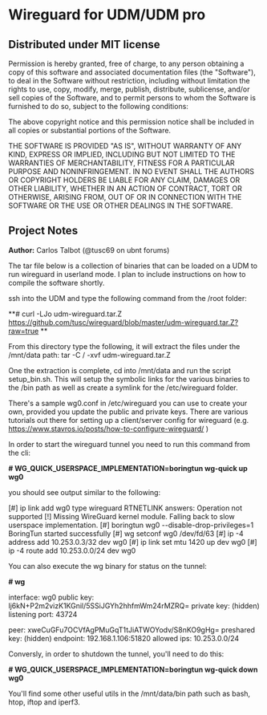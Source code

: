 # Wireguard for UDM/UDM pro

## Distributed under MIT license

Permission is hereby granted, free of charge, to any person obtaining a copy of this software and associated documentation files (the "Software"), to deal in the Software without restriction, including without limitation the rights to use, copy, modify, merge, publish, distribute, sublicense, and/or sell copies of the Software, and to permit persons to whom the Software is furnished to do so, subject to the following conditions:

The above copyright notice and this permission notice shall be included in all copies or substantial portions of the Software.

THE SOFTWARE IS PROVIDED "AS IS", WITHOUT WARRANTY OF ANY KIND, EXPRESS OR IMPLIED, INCLUDING BUT NOT LIMITED TO THE WARRANTIES OF MERCHANTABILITY, FITNESS FOR A PARTICULAR PURPOSE AND NONINFRINGEMENT. IN NO EVENT SHALL THE AUTHORS OR COPYRIGHT HOLDERS BE LIABLE FOR ANY CLAIM, DAMAGES OR OTHER LIABILITY, WHETHER IN AN ACTION OF CONTRACT, TORT OR OTHERWISE, ARISING FROM, OUT OF OR IN CONNECTION WITH THE SOFTWARE OR THE USE OR OTHER DEALINGS IN THE SOFTWARE.

## Project Notes
**Author:** Carlos Talbot (@tusc69 on ubnt forums)

The tar file below is a collection of binaries that can be loaded on a UDM to run wireguard in userland mode. I plan to include instructions on how to compile the software shortly.

ssh into the UDM and type the following command from the /root folder:

**# curl -LJo udm-wireguard.tar.Z  https://github.com/tusc/wireguard/blob/master/udm-wireguard.tar.Z?raw=true **

From this directory type the following, it will extract the files under the /mnt/data path:
tar -C / -xvf udm-wireguard.tar.Z

One the extraction is complete, cd into /mnt/data and run the script setup_bin.sh. This will setup the symbolic links for the various binaries to the /bin path as well as create a symlink for the /etc/wireguard folder.

There's a sample wg0.conf in /etc/wireguard you can use to create your own, provided you update the public and private keys. There are various tutorials out there for setting up a client/server config for wireguard (e.g. https://www.stavros.io/posts/how-to-configure-wireguard/ )

In order to start the wireguard tunnel you need to run this command from the cli:

**# WG_QUICK_USERSPACE_IMPLEMENTATION=boringtun wg-quick up wg0**

you should see output similar to the following:

[#] ip link add wg0 type wireguard
RTNETLINK answers: Operation not supported
[!] Missing WireGuard kernel module. Falling back to slow userspace implementation.
[#] boringtun wg0 --disable-drop-privileges=1
BoringTun started successfully
[#] wg setconf wg0 /dev/fd/63
[#] ip -4 address add 10.253.0.3/32 dev wg0
[#] ip link set mtu 1420 up dev wg0
[#] ip -4 route add 10.253.0.0/24 dev wg0

You can also execute the wg binary for status on the tunnel:

**# wg**

interface: wg0
  public key: lj6kN+P2m2vizK1KGnil/5SSiJGYh2hhfmWm24rMZRQ=
  private key: (hidden)
  listening port: 43724

peer: xweCuGFu7OCVfAgPMuGqT1tJiATWOYodv/S8nKO9gHg=
  preshared key: (hidden)
  endpoint: 192.168.1.106:51820
  allowed ips: 10.253.0.0/24
  
 Conversly, in order to shutdown the tunnel, you'll need to do this:
 
**# WG_QUICK_USERSPACE_IMPLEMENTATION=boringtun wg-quick down wg0**

You'll find some other useful utils in the /mnt/data/bin path such as bash, htop, iftop and iperf3.

